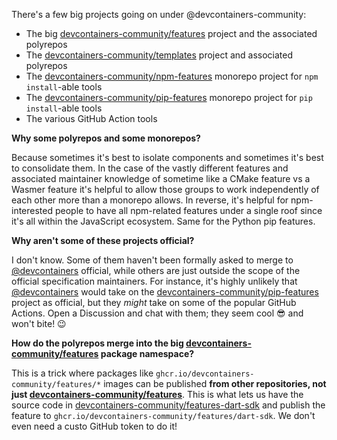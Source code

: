 There's a few big projects going on under @devcontainers-community:

- The big [devcontainers-community/features] project and the associated
  polyrepos
- The [devcontainers-community/templates] project and associated polyrepos
- The [devcontainers-community/npm-features] monorepo project for
  `npm install`-able tools
- The [devcontainers-community/pip-features] monorepo project for
  `pip install`-able tools
- The various GitHub Action tools

**Why some polyrepos and some monorepos?**

Because sometimes it's best to isolate components and sometimes it's best to
consolidate them. In the case of the vastly different features and associated
maintainer knowledge of sometime like a CMake feature vs a Wasmer feature it's
helpful to allow those groups to work independently of each other more than a
monorepo allows. In reverse, it's helpful for npm-interested people to have all
npm-related features under a single roof since it's all within the JavaScript
ecosystem. Same for the Python pip features.

**Why aren't some of these projects official?**

I don't know. Some of them haven't been formally asked to merge to
[@devcontainers] official, while others are just outside the scope of the
official specification maintainers. For instance, it's highly unlikely that
[@devcontainers] would take on the [devcontainers-community/pip-features]
project as official, but they _might_ take on some of the popular GitHub
Actions. Open a Discussion and chat with them; they seem cool 😎 and won't bite!
😉

**How do the polyrepos merge into the big [devcontainers-community/features]
package namespace?**

This is a trick where packages like `ghcr.io/devcontainers-community/features/*`
images can be published **from other repositories, not just
[devcontainers-community/features]**. This is what lets us have the source code
in [devcontainers-community/features-dart-sdk] and publish the feature to
`ghcr.io/devcontainers-community/features/dart-sdk`. We don't even need a custo
GitHub token to do it!

<!-- TODO: Move some of that 👆 into each relevant repository "Development" section? -->

<!-- prettier-ignore-start -->
[devcontainers-community/features]: https://github.com/devcontainers-community/features
[devcontainers-community/npm-features]: https://github.com/devcontainers-community/npm-features
[devcontainers-community/pip-features]: https://github.com/devcontainers-community/pip-features
[devcontainers-community/templates]: https://github.com/devcontainers-community/templates
[devcontainers-community/features-dart-sdk]: https://github.com/devcontainers-community/features-dart-sdk
[@devcontainers]: https://github.com/devcontainers
<!-- prettier-ignore-end -->
